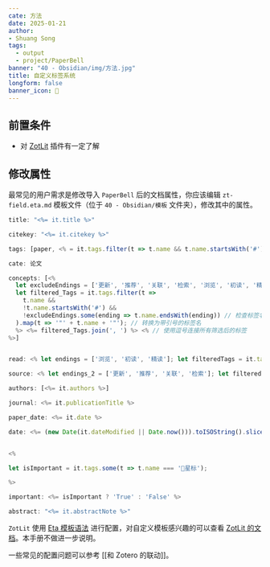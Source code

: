 ```yaml
---
cate: 方法
date: 2025-01-21
author:
- Shuang Song
tags:
  - output
  - project/PaperBell
banner: "40 - Obsidian/img/方法.jpg"
title: 自定义标签系统
longform: false
banner_icon: 🧭
---
```


## 前置条件

- 对 [ZotLit](https://zotlit.aidenlx.top/) 插件有一定了解

## 修改属性

最常见的用户需求是修改导入 `PaperBell` 后的文档属性，你应该编辑 `zt-field.eta.md` 模板文件（位于 `40 - Obsidian/模板` 文件夹），修改其中的属性。

```javascript
title: "<%= it.title %>"

citekey: "<%= it.citekey %>"

tags: [paper, <% = it.tags.filter(t => t.name && t.name.startsWith('#')).map(t => '"' + t.name.slice(1) + '"').join(', ') %>]

cate: 论文

concepts: [<%
  let excludeEndings = ['更新', '推荐', '关联', '检索', '浏览', '初读', '精读', "星标"]; // 定义不希望出现的字符串列表
  let filtered_Tags = it.tags.filter(t =>
    t.name &&
    !t.name.startsWith('#') &&
    !excludeEndings.some(ending => t.name.endsWith(ending)) // 检查标签名是否以列表中的任何字符串结尾
  ).map(t => '"' + t.name + '"'); // 转换为带引号的标签名
  %> <%= filtered_Tags.join(', ') %> <% // 使用逗号连接所有筛选后的标签
%>]


read: <% let endings = ['浏览', '初读', '精读']; let filteredTags = it.tags.filter(t => t.name && endings.some(ending => t.name.endsWith(ending))); if (filteredTags.length === 1) { %> "<%= filteredTags[0].name %>" <% } else if (filteredTags.length > 1) { %> 错误：存在多个符合条件的标签。 <% } else { %> 错误：没有找到符合条件的标签。 <% } %>

source: <% let endings_2 = ['更新', '推荐', '关联', '检索']; let filteredTags_2 = it.tags.filter(t => t.name && endings_2.some(ending => t.name.endsWith(ending))); if (filteredTags_2.length === 1) { %> "<%= filteredTags_2[0].name %>" <% } else if (filteredTags_2.length > 1) { %> 错误：存在多个符合条件的标签。 <% } else { %> 错误：没有找到符合条件的标签。 <% } %>

authors: [<%= it.authors %>]

journal: <%= it.publicationTitle %>

paper_date: <%= it.date %>

date: <%= (new Date(it.dateModified || Date.now())).toISOString().slice(0, 10) %>


<%

let isImportant = it.tags.some(t => t.name === '🌟星标');

%>

important: <%= isImportant ? 'True' : 'False' %>

abstract: "<%= it.abstractNote %>"
```

`ZotLit` 使用 [Eta 模板语法](https://www.etajs.cn/docs/intro/template-syntax) 进行配置，对自定义模板感兴趣的可以查看 [ZotLit 的文档](https://zotlit.aidenlx.top/zh-CN/getting-started/basic-usage/template-basics)。本手册不做进一步说明。

一些常见的配置问题可以参考 [[和 Zotero 的联动]]。

